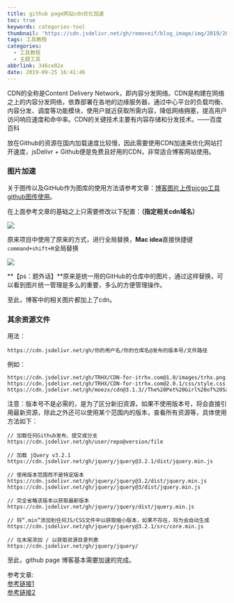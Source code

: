 ```yaml
---
title: github page网站cdn优化加速
toc: true
keywords: categories-tool
thumbnail: 'https://cdn.jsdelivr.net/gh/removeif/blog_image/img/2019/20190925164508.png'
tags: 工具教程
categories:
  - 工具教程
  - 主题工具
abbrlink: 346ce02e
date: 2019-09-25 16:41:46
---
```


CDN的全称是Content Delivery Network，即内容分发网络。CDN是构建在网络之上的内容分发网络，依靠部署在各地的边缘服务器，通过中心平台的负载均衡、内容分发、调度等功能模块，使用户就近获取所需内容，降低网络拥塞，提高用户访问响应速度和命中率。CDN的关键技术主要有内容存储和分发技术。——百度百科

放在Github的资源在国内加载速度比较慢，因此需要使用CDN加速来优化网站打开速度，jsDelivr + Github便是免费且好用的CDN，非常适合博客网站使用。
<!-- more -->

### 图片加速

关于图传以及GitHub作为图库的使用方法请参考文章：[博客图片上传picgo工具github图传使用](https://removeif.github.io/2019/06/20/博客图片上传picgo工具github图传使用.html)。

在上面参考文章的基础之上只需要修改以下配置：**（指定相关cdn域名）**

![](https://cdn.jsdelivr.net/gh/removeif/blog_image/img/2019/20190925161709.png)

原来项目中使用了原来的方式，进行全局替换，**Mac idea**直接快捷键`command+shift+R`全局替换

![](https://cdn.jsdelivr.net/gh/removeif/blog_image/img/2019/20190925162235.png)

**【ps：题外话】**原来是统一用的GitHub的仓库中的图片，通过这样替换，可以看到图片统一管理是多么的重要，多么的方便管理操作。

至此，博客中的相关图片都加上了cdn。

### 其余资源文件

用法：

```text
https://cdn.jsdelivr.net/gh/你的用户名/你的仓库名@发布的版本号/文件路径
```

例如：

```text
https://cdn.jsdelivr.net/gh/TRHX/CDN-for-itrhx.com@1.0/images/trhx.png
https://cdn.jsdelivr.net/gh/TRHX/CDN-for-itrhx.com@2.0.1/css/style.css
https://cdn.jsdelivr.net/gh/moezx/cdn@3.1.3//The%20Pet%20Girl%20of%20Sakurasou.mp4
```

注意：版本号不是必需的，是为了区分新旧资源，如果不使用版本号，将会直接引用最新资源，除此之外还可以使用某个范围内的版本，查看所有资源等，具体使用方法如下：

```text
// 加载任何Github发布、提交或分支
https://cdn.jsdelivr.net/gh/user/repo@version/file

// 加载 jQuery v3.2.1
https://cdn.jsdelivr.net/gh/jquery/jquery@3.2.1/dist/jquery.min.js

// 使用版本范围而不是特定版本
https://cdn.jsdelivr.net/gh/jquery/jquery@3.2/dist/jquery.min.js
https://cdn.jsdelivr.net/gh/jquery/jquery@3/dist/jquery.min.js

// 完全省略该版本以获取最新版本
https://cdn.jsdelivr.net/gh/jquery/jquery/dist/jquery.min.js

// 将“.min”添加到任何JS/CSS文件中以获取缩小版本，如果不存在，将为会自动生成
https://cdn.jsdelivr.net/gh/jquery/jquery@3.2.1/src/core.min.js

// 在末尾添加 / 以获取资源目录列表
https://cdn.jsdelivr.net/gh/jquery/jquery/
```
至此，github page 博客基本需要加速的完成。

参考文章:  
[参考链接1](https://blog.csdn.net/qq_36759224/article/details/86936453)  
[参考链接2](https://blog.csdn.net/qq_36759224/article/details/98058240)



